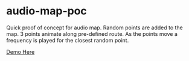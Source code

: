 audio-map-poc
=============

Quick proof of concept for audio map.  Random points are added to the map.  3 points animate along pre-defined route.  As the points move a frequency is played for the closest random point.

[Demo Here](http://briefjudofox.github.io/audio-map-poc/web/)
